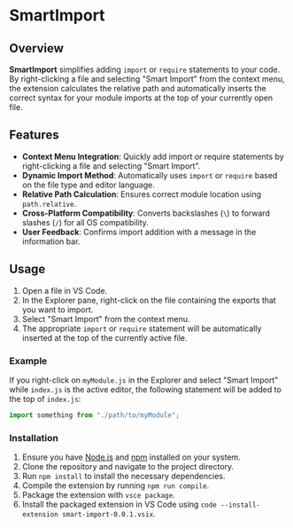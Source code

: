 # SmartImport

## Overview

**SmartImport** simplifies adding `import` or `require` statements to your code. By right-clicking a file and selecting "Smart Import" from the context menu, the extension calculates the relative path and automatically inserts the correct syntax for your module imports at the top of your currently open file.

## Features

- **Context Menu Integration**: Quickly add import or require statements by right-clicking a file and selecting "Smart Import".
- **Dynamic Import Method**: Automatically uses `import` or `require` based on the file type and editor language.
- **Relative Path Calculation**: Ensures correct module location using `path.relative`.
- **Cross-Platform Compatibility**: Converts backslashes (`\`) to forward slashes (`/`) for all OS compatibility.
- **User Feedback**: Confirms import addition with a message in the information bar.

## Usage

1. Open a file in VS Code.
2. In the Explorer pane, right-click on the file containing the exports that you want to import.
3. Select "Smart Import" from the context menu.
4. The appropriate `import` or `require` statement will be automatically inserted at the top of the currently active file.

### Example

If you right-click on `myModule.js` in the Explorer and select "Smart Import" while `index.js` is the active editor, the following statement will be added to the top of `index.js`:

```javascript
import something from "./path/to/myModule";
```

### Installation

1. Ensure you have [Node.js](https://nodejs.org/) and [npm](https://www.npmjs.com/) installed on your system.
2. Clone the repository and navigate to the project directory.
3. Run `npm install` to install the necessary dependencies.
4. Compile the extension by running `npm run compile`.
5. Package the extension with `vsce package`.
6. Install the packaged extension in VS Code using `code --install-extension smart-import-0.0.1.vsix`.
